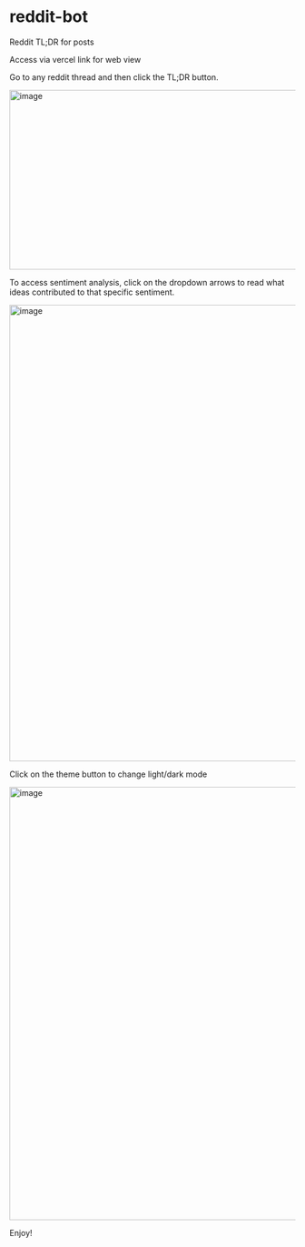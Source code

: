 # reddit-bot
Reddit TL;DR for posts

Access via vercel link for web view 

Go to any reddit thread and then click the TL;DR button.

<img width="822" height="316" alt="image" src="https://github.com/user-attachments/assets/3593bd2b-d853-4e6c-b563-9e2686ff7d94" />

To access sentiment analysis, click on the dropdown arrows to read what ideas contributed to that specific sentiment.

<img width="1092" height="803" alt="image" src="https://github.com/user-attachments/assets/894ef757-18ab-4e78-a26b-fa96ea2804dc" />

Click on the theme button to change light/dark mode

<img width="1027" height="762" alt="image" src="https://github.com/user-attachments/assets/567e2420-79f1-46e2-a87a-cad16d5f88fc" />

Enjoy!
